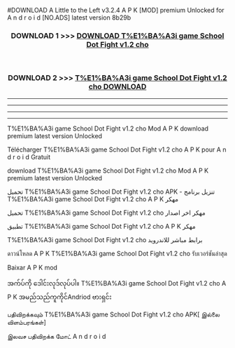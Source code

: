 #DOWNLOAD A Little to the Left v3.2.4 A P K [MOD] premium Unlocked for A n d r o i d [NO.ADS] latest version 8b29b 



<div align="center">

<h3>DOWNLOAD 1 >>> <a href="https://downloadmod1.web.app/?judul=T%E1%BA%A3i game School Dot Fight v1.2 cho ">DOWNLOAD T%E1%BA%A3i game School Dot Fight v1.2 cho </a></h3><br>

<h3>DOWNLOAD 2 >>> <a href="https://downloadmod1.web.app/?judul=T%E1%BA%A3i game School Dot Fight v1.2 cho ">T%E1%BA%A3i game School Dot Fight v1.2 cho  DOWNLOAD </a></h3>

</div>


----------------------------------------------------------

----------------------------------------------------------

----------------------------------------------------------

----------------------------------------------------------


T%E1%BA%A3i game School Dot Fight v1.2 cho  Mod A P K download premium latest version Unlocked

Télécharger T%E1%BA%A3i game School Dot Fight v1.2 cho  A P K pour A n d r o i d Gratuit

download T%E1%BA%A3i game School Dot Fight v1.2 cho  Mod A P K premium latest version Unlocked

تحميل T%E1%BA%A3i game School Dot Fight v1.2 cho  APK - تنزيل برنامج T%E1%BA%A3i game School Dot Fight v1.2 cho  A P K مهكر

تحميل T%E1%BA%A3i game School Dot Fight v1.2 cho  مهكر اخر اصدار

تطبيق T%E1%BA%A3i game School Dot Fight v1.2 cho  A P K مهكر

T%E1%BA%A3i game School Dot Fight v1.2 cho  برابط مباشر للاندرويد

ดาวน์โหลด A P K T%E1%BA%A3i game School Dot Fight v1.2 cho  รับเวอร์ชันล่าสุด

Baixar A P K mod

အက်ပ်ကို ဒေါင်းလုဒ်လုပ်ပါ။ T%E1%BA%A3i game School Dot Fight v1.2 cho  A P K အမည်သည်ကူကိုင်Andriod ဗားရှင်း

பதிவிறக்கவும் T%E1%BA%A3i game School Dot Fight v1.2 cho  APK[ இல்லை விளம்பரங்கள்] 
 
இலவச பதிவிறக்க மோட் A n d r o i d



